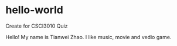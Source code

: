 # hello-world
Create for CSCI3010 Quiz

Hello! My name is Tianwei Zhao. I like music, movie and vedio game.

